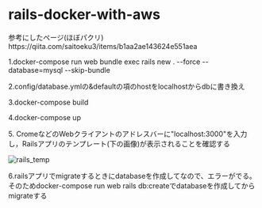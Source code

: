 # rails-docker-with-aws

<p>参考にしたページ(ほぼパクリ) https://qiita.com/saitoeku3/items/b1aa2ae143624e551aea</p>

<p>1.docker-compose run web bundle exec rails new . --force --database=mysql --skip-bundle<p>
 
<p>2.config/database.ymlの&defaultの項のhostをlocalhostからdbに書き換え</p>

<p>3.docker-compose build</p>

<p>4.docker-compose up<p>
  
<p>5. CromeなどのWebクライアントのアドレスバーに"localhost:3000"を入力し，Railsアプリのテンプレート(下の画像)が表示されることを確認する</p>

<img border="0" src="https://cdn-ak.f.st-hatena.com/images/fotolife/k/kisokoji/20180131/20180131090648.png" alt="rails_temp">

<p>6.railsアプリでmigrateするときにdatabaseを作成してなので、エラーがでる。そのためdocker-compose run web rails db:createでdatabaseを作成してからmigrateする</p>
